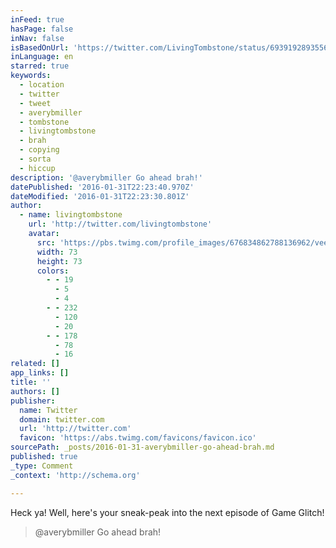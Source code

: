 ```yaml
---
inFeed: true
hasPage: false
inNav: false
isBasedOnUrl: 'https://twitter.com/LivingTombstone/status/693919289355669505'
inLanguage: en
starred: true
keywords:
  - location
  - twitter
  - tweet
  - averybmiller
  - tombstone
  - livingtombstone
  - brah
  - copying
  - sorta
  - hiccup
description: '@averybmiller Go ahead brah!'
datePublished: '2016-01-31T22:23:40.970Z'
dateModified: '2016-01-31T22:23:30.801Z'
author:
  - name: livingtombstone
    url: 'http://twitter.com/livingtombstone'
    avatar:
      src: 'https://pbs.twimg.com/profile_images/676834862788136962/veeuRwPG_bigger.jpg'
      width: 73
      height: 73
      colors:
        - - 19
          - 5
          - 4
        - - 232
          - 120
          - 20
        - - 178
          - 78
          - 16
related: []
app_links: []
title: ''
authors: []
publisher:
  name: Twitter
  domain: twitter.com
  url: 'http://twitter.com'
  favicon: 'https://abs.twimg.com/favicons/favicon.ico'
sourcePath: _posts/2016-01-31-averybmiller-go-ahead-brah.md
published: true
_type: Comment
_context: 'http://schema.org'

---
```

Heck ya! Well, here's your sneak-peak into the next episode of Game Glitch!

> @averybmiller Go ahead brah!